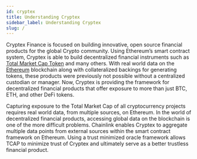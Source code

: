 ```yaml
---
id: cryptex
title: Understanding Cryptex
sidebar_label: Understanding Cryptex
slug: /
---
```


Cryptex Finance is focused on building innovative, open source financial products for the global Crypto community. Using Ethereum’s smart contract system, Cryptex is able to build decentralized financial instruments such as [Total Market Cap Token](/tcap) and many others. With real world data on the [Ethereum](https://ethereum.org/) blockchain along with collateralized backings for generating tokens, these products were previously not possible without a centralized custodian or manager. Now, Cryptex is providing the framework for decentralized financial products that offer exposure to more than just BTC, ETH, and other DeFi tokens.

Capturing exposure to the Total Market Cap of all cryptocurrency projects requires real world data, from multiple sources, on Ethereum. In the world of decentralized financial products, accessing global data on the blockchain is one of the more difficult problems. Chainlink enables Cryptex to aggregate multiple data points from external sources within the smart contract framework on Ethereum. Using a trust minimized oracle framework allows TCAP to minimize trust of Cryptex and ultimately serve as a better trustless financial product.
